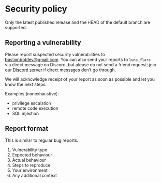 # Security policy

Only the latest published release and the HEAD of the default branch are supported.

## Reporting a vulnerability

Please report suspected security vulnerabilities to [bastionbotdev@gmail.com](mailto:bastionbotdev@gmail.com).
You can also send your reports to `luna_flare` via direct message on Discord,
but please do not send a friend request; join our [Discord server](https://discord.gg/c3BPj2xESR)
if direct messages don't go through.

We will acknowledge receipt of your report as soon as possible and let you know the next steps.

Examples (nonexhaustive):

- privilege escalation
- remote code execution
- SQL injection

## Report format

This is similar to regular bug reports.

1. Vulnerability type
1. Expected behaviour
1. Actual behaviour
1. Steps to reproduce
1. Your environment
1. Any additional context

